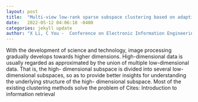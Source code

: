 ```yaml
---
layout: post
title:  "Multi-view low-rank sparse subspace clustering based on adaptive dictionary learning"
date:   2022-05-12 04:06:18 -0400
categories: jekyll update
author: "X Li, C You -  Conference on Electronic Information Engineering, Big , 2022"
---
```

With the development of science and technology, image processing gradually develops towards higher dimensions. High-dimensional data is usually regarded as approximated by the union of multiple low-dimensional data. That is, the high- dimensional subspace is divided into several low-dimensional subspaces, so as to provide better insights for understanding the underlying structure of the high- dimensional subspace. Most of the existing clustering methods solve the problem of Cites: Introduction to information retrieval